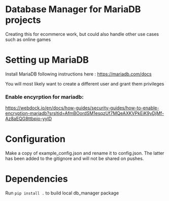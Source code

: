 # Database Manager for MariaDB projects
 Creating this for ecommerce work, but could also handle other use cases such as online games


# Setting up MariaDB
Install MariaDB following instructions here : https://mariadb.com/docs

You will most likely want to create a different user and grant them privileges

### Enable encyrption for mariadb:
https://webdock.io/en/docs/how-guides/security-guides/how-to-enable-encryption-mariadb?srsltid=AfmBOordSM1esqzUf7MQeAXKVPkEiK9yDjMf-Az8aEQG8ttbpio-yyID


# Configuration
Make a copy of example_config.json and rename it to config.json. The latter has been added to the gitignore and will not be shared on pushes.

#  Dependencies
Run `pip install .` to build local db_manager package



